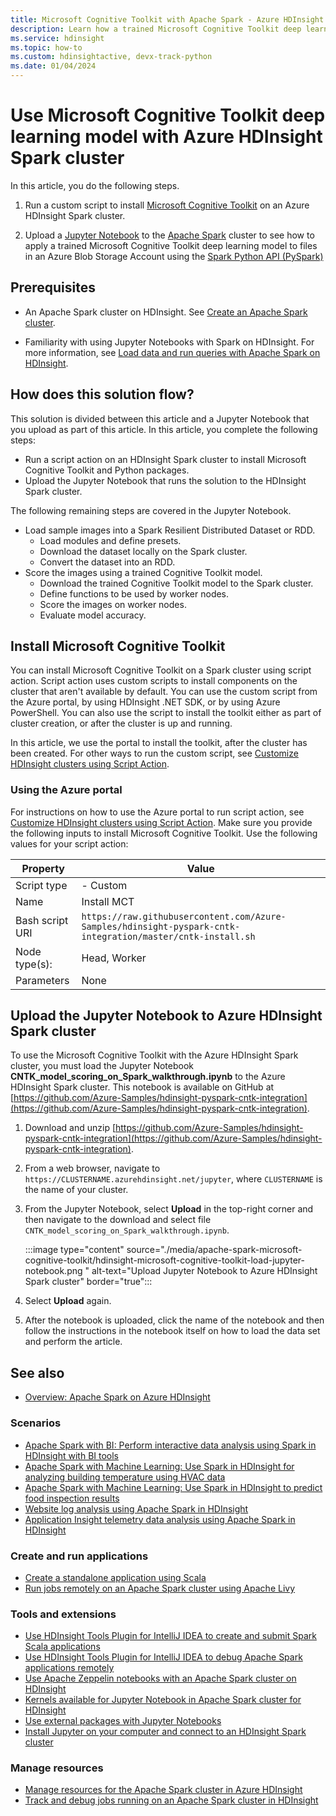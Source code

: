 ```yaml
---
title: Microsoft Cognitive Toolkit with Apache Spark - Azure HDInsight
description: Learn how a trained Microsoft Cognitive Toolkit deep learning model can be applied to a dataset using the Spark Python API in an Azure HDInsight Spark cluster.
ms.service: hdinsight
ms.topic: how-to
ms.custom: hdinsightactive, devx-track-python
ms.date: 01/04/2024
---
```


# Use Microsoft Cognitive Toolkit deep learning model with Azure HDInsight Spark cluster

In this article, you do the following steps.

1. Run a custom script to install [Microsoft Cognitive Toolkit](/cognitive-toolkit/) on an Azure HDInsight Spark cluster.

2. Upload a [Jupyter Notebook](https://jupyter.org/) to the [Apache Spark](https://spark.apache.org/) cluster to see how to apply a trained Microsoft Cognitive Toolkit deep learning model to files in an Azure Blob Storage Account using the [Spark Python API (PySpark)](https://spark.apache.org/docs/latest/api/python/index.html)

## Prerequisites

* An Apache Spark cluster on HDInsight. See [Create an Apache Spark cluster](./apache-spark-jupyter-spark-sql-use-portal.md).

* Familiarity with using Jupyter Notebooks with Spark on HDInsight. For more information, see [Load data and run queries with Apache Spark on HDInsight](./apache-spark-load-data-run-query.md).

## How does this solution flow?

This solution is divided between this article and a Jupyter Notebook that you upload as part of this article. In this article, you complete the following steps:

* Run a script action on an HDInsight Spark cluster to install Microsoft Cognitive Toolkit and Python packages.
* Upload the Jupyter Notebook that runs the solution to the HDInsight Spark cluster.

The following remaining steps are covered in the Jupyter Notebook.

* Load sample images into a Spark Resilient Distributed Dataset or RDD.
  * Load modules and define presets.
  * Download the dataset locally on the Spark cluster.
  * Convert the dataset into an RDD.
* Score the images using a trained Cognitive Toolkit model.
  * Download the trained Cognitive Toolkit model to the Spark cluster.
  * Define functions to be used by worker nodes.
  * Score the images on worker nodes.
  * Evaluate model accuracy.

## Install Microsoft Cognitive Toolkit

You can install Microsoft Cognitive Toolkit on a Spark cluster using script action. Script action uses custom scripts to install components on the cluster that aren't available by default. You can use the custom script from the Azure portal, by using HDInsight .NET SDK, or by using Azure PowerShell. You can also use the script to install the toolkit either as part of cluster creation, or after the cluster is up and running.

In this article, we use the portal to install the toolkit, after the cluster has been created. For other ways to run the custom script, see [Customize HDInsight clusters using Script Action](../hdinsight-hadoop-customize-cluster-linux.md).

### Using the Azure portal

For instructions on how to use the Azure portal to run script action, see [Customize HDInsight clusters using Script Action](../hdinsight-hadoop-customize-cluster-linux.md#script-action-during-cluster-creation). Make sure you provide the following inputs to install Microsoft Cognitive Toolkit. Use the following values for your script action:

|Property |Value |
|---|---|
|Script type|- Custom|
|Name| Install MCT|
|Bash script URI|`https://raw.githubusercontent.com/Azure-Samples/hdinsight-pyspark-cntk-integration/master/cntk-install.sh`|
|Node type(s):|Head, Worker|
|Parameters|None|

## Upload the Jupyter Notebook to Azure HDInsight Spark cluster

To use the Microsoft Cognitive Toolkit with the Azure HDInsight Spark cluster, you must load the Jupyter Notebook **CNTK_model_scoring_on_Spark_walkthrough.ipynb** to the Azure HDInsight Spark cluster. This notebook is available on GitHub at [https://github.com/Azure-Samples/hdinsight-pyspark-cntk-integration](https://github.com/Azure-Samples/hdinsight-pyspark-cntk-integration).

1. Download and unzip [https://github.com/Azure-Samples/hdinsight-pyspark-cntk-integration](https://github.com/Azure-Samples/hdinsight-pyspark-cntk-integration).

1. From a web browser, navigate to `https://CLUSTERNAME.azurehdinsight.net/jupyter`, where `CLUSTERNAME` is the name of your cluster.

1. From the Jupyter Notebook, select **Upload** in the top-right corner and then navigate to the download and select file `CNTK_model_scoring_on_Spark_walkthrough.ipynb`.

    :::image type="content" source="./media/apache-spark-microsoft-cognitive-toolkit/hdinsight-microsoft-cognitive-toolkit-load-jupyter-notebook.png " alt-text="Upload Jupyter Notebook to Azure HDInsight Spark cluster" border="true":::

1. Select **Upload** again.

1. After the notebook is uploaded, click the name of the notebook and then follow the instructions in the notebook itself on how to load the data set and perform the article.

## See also

* [Overview: Apache Spark on Azure HDInsight](apache-spark-overview.md)

### Scenarios

* [Apache Spark with BI: Perform interactive data analysis using Spark in HDInsight with BI tools](apache-spark-use-bi-tools.md)
* [Apache Spark with Machine Learning: Use Spark in HDInsight for analyzing building temperature using HVAC data](apache-spark-ipython-notebook-machine-learning.md)
* [Apache Spark with Machine Learning: Use Spark in HDInsight to predict food inspection results](apache-spark-machine-learning-mllib-ipython.md)
* [Website log analysis using Apache Spark in HDInsight](apache-spark-custom-library-website-log-analysis.md)
* [Application Insight telemetry data analysis using Apache Spark in HDInsight](apache-spark-analyze-application-insight-logs.md)

### Create and run applications

* [Create a standalone application using Scala](apache-spark-create-standalone-application.md)
* [Run jobs remotely on an Apache Spark cluster using Apache Livy](apache-spark-livy-rest-interface.md)

### Tools and extensions

* [Use HDInsight Tools Plugin for IntelliJ IDEA to create and submit Spark Scala applications](apache-spark-intellij-tool-plugin.md)
* [Use HDInsight Tools Plugin for IntelliJ IDEA to debug Apache Spark applications remotely](apache-spark-intellij-tool-plugin-debug-jobs-remotely.md)
* [Use Apache Zeppelin notebooks with an Apache Spark cluster on HDInsight](apache-spark-zeppelin-notebook.md)
* [Kernels available for Jupyter Notebook in Apache Spark cluster for HDInsight](apache-spark-jupyter-notebook-kernels.md)
* [Use external packages with Jupyter Notebooks](apache-spark-jupyter-notebook-use-external-packages.md)
* [Install Jupyter on your computer and connect to an HDInsight Spark cluster](apache-spark-jupyter-notebook-install-locally.md)

### Manage resources

* [Manage resources for the Apache Spark cluster in Azure HDInsight](apache-spark-resource-manager.md)
* [Track and debug jobs running on an Apache Spark cluster in HDInsight](apache-spark-job-debugging.md)
